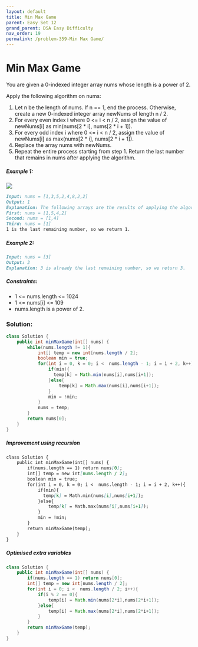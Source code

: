 ```yaml
---
layout: default
title: Min Max Game
parent: Easy Set 12
grand_parent: DSA Easy Difficulty
nav_order: 19
permalink: /problem-359-Min Max Game/
---
```

# Min Max Game
You are given a 0-indexed integer array nums whose length is a power of 2.

Apply the following algorithm on nums:

1. Let n be the length of nums. If n == 1, end the process. Otherwise, create a new 0-indexed integer array newNums of length n / 2.
2. For every even index i where 0 <= i < n / 2, assign the value of newNums[i] as min(nums[2 * i], nums[2 * i + 1]).
3. For every odd index i where 0 <= i < n / 2, assign the value of newNums[i] as max(nums[2 * i], nums[2 * i + 1]).
4. Replace the array nums with newNums.
5. Repeat the entire process starting from step 1.
Return the last number that remains in nums after applying the algorithm.

##### Example 1:
![](../../assets/images/ds/example1drawio-1.png)
```markdown
Input: nums = [1,3,5,2,4,8,2,2]
Output: 1
Explanation: The following arrays are the results of applying the algorithm repeatedly.
First: nums = [1,5,4,2]
Second: nums = [1,4]
Third: nums = [1]
1 is the last remaining number, so we return 1.
```
##### Example 2:
```markdown
Input: nums = [3]
Output: 3
Explanation: 3 is already the last remaining number, so we return 3.
```
##### Constraints:
* 1 <= nums.length <= 1024
* 1 <= nums[i] <= 109
* nums.length is a power of 2.

### Solution:
```java
class Solution {
    public int minMaxGame(int[] nums) {
        while(nums.length != 1){
            int[] temp = new int[nums.length / 2];
            boolean min = true;
            for(int i = 0, k = 0; i <  nums.length - 1; i = i + 2, k++){
                if(min){
                  temp[k] = Math.min(nums[i],nums[i+1]);  
                }else{
                    temp[k] = Math.max(nums[i],nums[i+1]); 
                }
                min = !min;
            }
            nums = temp;
        }
        return nums[0];
    }
}
```
##### Improvement using recursion
```markdown
class Solution {
    public int minMaxGame(int[] nums) {
        if(nums.length == 1) return nums[0];
        int[] temp = new int[nums.length / 2];
        boolean min = true;
        for(int i = 0, k = 0; i <  nums.length - 1; i = i + 2, k++){
            if(min){
              temp[k] = Math.min(nums[i],nums[i+1]);  
            }else{
                temp[k] = Math.max(nums[i],nums[i+1]); 
            }
            min = !min;
        }
        return minMaxGame(temp);
    }
}
```
##### Optimised extra variables
```java
class Solution {
    public int minMaxGame(int[] nums) {
        if(nums.length == 1) return nums[0];
        int[] temp = new int[nums.length / 2];
        for(int i = 0; i <  nums.length / 2; i++){
            if(i % 2 == 0){
                temp[i] = Math.min(nums[2*i],nums[2*i+1]);
            }else{
                temp[i] = Math.max(nums[2*i],nums[2*i+1]);
            }
        }
        return minMaxGame(temp);
    }
}
```